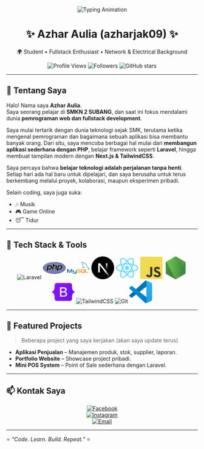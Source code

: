 <div align="center">

<img src="https://readme-typing-svg.herokuapp.com?font=Poppins&weight=600&size=28&duration=3000&pause=1000&color=00C4FF&center=true&vCenter=true&width=760&lines=Hello+👋,+I'm+Azhar+Aulia;Laravel+%7C+PHP+%7C+MySQL+%7C+Next.js;Welcome+to+My+GitHub+Profile!+🚀" alt="Typing Animation" />

# ✨ Azhar Aulia (azharjak09) ✨
🌍 Student • Fullstack Enthusiast • Network & Electrical Background

![Profile Views](https://komarev.com/ghpvc/?username=azharjak09&color=blueviolet&style=flat-square)
![Followers](https://img.shields.io/github/followers/azharjak09?style=social)
![GitHub stars](https://img.shields.io/github/stars/azharjak09?style=social)

</div>

---

## 🙋 Tentang Saya
Halo! Nama saya **Azhar Aulia**.  
Saya seorang pelajar di **SMKN 2 SUBANG**, dan saat ini fokus mendalami dunia **pemrograman web dan fullstack development**.  

Saya mulai tertarik dengan dunia teknologi sejak SMK, terutama ketika mengenal pemrograman dan bagaimana sebuah aplikasi bisa membantu banyak orang. Dari situ, saya mencoba berbagai hal mulai dari **membangun aplikasi sederhana dengan PHP**, belajar framework seperti **Laravel**, hingga membuat tampilan modern dengan **Next.js & TailwindCSS**.  

Saya percaya bahwa **belajar teknologi adalah perjalanan tanpa henti**. Setiap hari ada hal baru untuk dipelajari, dan saya berusaha untuk terus berkembang melalui proyek, kolaborasi, maupun eksperimen pribadi.  

Selain coding, saya juga suka:  
- 🎶 Musik  
- 🎮 Game Online  
- 😴 Tidur  

---

## 🧰 Tech Stack & Tools
<div align="center">

<!-- Laravel -->
<img src="https://laravel.com/img/logomark.min.svg" height="60" alt="Laravel" />

<!-- PHP -->
<img src="https://raw.githubusercontent.com/devicons/devicon/master/icons/php/php-original.svg" height="60" alt="PHP" />

<!-- MySQL -->
<img src="https://raw.githubusercontent.com/devicons/devicon/master/icons/mysql/mysql-original-wordmark.svg" height="60" alt="MySQL" />

<!-- Next.js -->
<img src="https://raw.githubusercontent.com/devicons/devicon/master/icons/nextjs/nextjs-original.svg" height="60" alt="Next.js" />

<!-- React -->
<img src="https://raw.githubusercontent.com/devicons/devicon/master/icons/react/react-original.svg" height="60" alt="React" />

<!-- JavaScript -->
<img src="https://raw.githubusercontent.com/devicons/devicon/master/icons/javascript/javascript-original.svg" height="60" alt="JavaScript" />

<!-- Node.js -->
<img src="https://raw.githubusercontent.com/devicons/devicon/master/icons/nodejs/nodejs-original.svg" height="60" alt="Node.js" />

<!-- Bootstrap -->
<img src="https://raw.githubusercontent.com/devicons/devicon/master/icons/bootstrap/bootstrap-original.svg" height="60" alt="Bootstrap" />

<!-- TailwindCSS -->
<img src="https://www.vectorlogo.zone/logos/tailwindcss/tailwindcss-icon.svg" height="60" alt="TailwindCSS" />

<!-- Git -->
<img src="https://www.vectorlogo.zone/logos/git-scm/git-scm-icon.svg" height="60" alt="Git" />

<!-- VS Code -->
<img src="https://raw.githubusercontent.com/devicons/devicon/master/icons/vscode/vscode-original.svg" height="60" alt="VS Code" />

</div>

---

## 📌 Featured Projects
> Beberapa project yang saya kerjakan (akan saya update terus)

- **Aplikasi Penjualan** – Manajemen produk, stok, supplier, laporan.  
- **Portfolio Website** – Showcase project pribadi.  
- **Mini POS System** – Point of Sale sederhana dengan Laravel.  

---

## 📫 Kontak Saya
<div align="center">

[![Facebook](https://img.shields.io/badge/Facebook-1877F2?logo=facebook&logoColor=white&style=for-the-badge)](https://www.facebook.com/profile.php?id=100036108545089)  
[![Instagram](https://img.shields.io/badge/Instagram-E4405F?logo=instagram&logoColor=white&style=for-the-badge)](https://instagram.com/azharjak09)  
[![Email](https://img.shields.io/badge/Email-azharjack28@gmail.com-D14836?logo=gmail&logoColor=white&style=for-the-badge)](mailto:azharjack28@gmail.com)  

</div>

---

⭐ *“Code. Learn. Build. Repeat.”* ⭐

